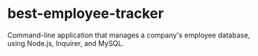 # best-employee-tracker
Command-line application that manages a company's employee database, using Node.js, Inquirer, and MySQL.
